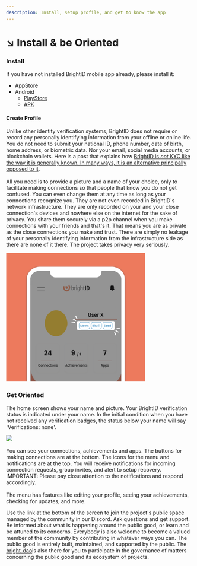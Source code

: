 ```yaml
---
description: Install, setup profile, and get to know the app
---
```


# ↘ Install & be Oriented

### Install

If you have not installed BrightID mobile app already, please install it:

* [AppStore](https://apps.apple.com/us/app/brightid/id1428946820)
* Android
  * [PlayStore](https://play.google.com/store/apps/details?id=org.brightid)
  * [APK](https://drive.google.com/file/d/1EJIFrf8xPNrES6prB4qYaJogtYwEIKCG)

#### Create Profile

Unlike other identity verification systems, BrightID does not require or record any personally identifying information from your offline or online life. You do not need to submit your national ID, phone number, date of birth, home address, or biometric data. Nor your email, social media accounts, or blockchain wallets. Here is a post that explains how [BrightID is _not_ KYC like the way it is generally known. In many ways, it is an alternative principally opposed to it](https://twitter.com/BrightIDProject/status/1587769127338319872).\
\
All you need is to provide a picture and a name of your choice, only to facilitate making connections so that people that know you do not get confused. You can even change them at any time as long as your connections recognize you. They are not even recorded in BrightID's network infrastructure. They are only recorded on your and your close connection's devices and nowhere else on the internet for the sake of privacy. You share them securely via a p2p channel when you make connections with your friends and that's it. That means you are as private as the close connections you make and trust. There are simply no leakage of your personally identifying information from the infrastructure side as there are none of it there. The project takes privacy very seriously.

<div align="left">

<img src="../.gitbook/assets/Getting Started_P3 (3).png" alt="" width="375">

</div>

### Get Oriented

The home screen shows your name and picture. Your BrightID verification status is indicated under your name. In the initial condition when you have not received any verification badges, the status below your name will say 'Verifications: none'.

![](<../.gitbook/assets/Getting Started\_P4 (4).png>)

You can see your connections, achievements and apps. The buttons for making connections are at the bottom. The icons for the menu and notifications are at the top. You will receive notifications for incoming connection requests, group invites, and alert to setup recovery. IMPORTANT: Please pay close attention to the notifications and respond accordingly.\
\
The menu has features like editing your profile, seeing your achievements, checking for updates, and more.

Use the link at the bottom of the screen to join the project's public space managed by the community in our Discord. Ask questions and get support. Be informed about what is happening around the public good, or learn and be attuned to its concerns. Everybody is also welcome to become a valued member of the community by contributing in whatever ways you can. The public good is entirely built, maintained, and supported by the public. The [bright-dao](../bright/bright-dao/ "mention")is also there for you to participate in the governance of matters concerning the public good and its ecosystem of projects.
